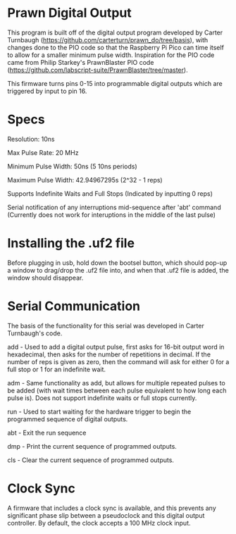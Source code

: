 # Prawn Digital Output

This program is built off of the digital output program developed by Carter Turnbaugh (https://github.com/carterturn/prawn_do/tree/basis), with changes done to the PIO code so that the Raspberry Pi Pico can time itself to allow for a smaller minimum pulse width. Inspiration for the PIO code came from Philip Starkey's PrawnBlaster PIO code (https://github.com/labscript-suite/PrawnBlaster/tree/master). 

This firmware turns pins 0-15 into programmable digital outputs which are triggered by input to pin 16.

# Specs
Resolution: 10ns

Max Pulse Rate: 20 MHz

Minimum Pulse Width: 50ns (5 10ns periods)

Maximum Pulse Width: 42.94967295s (2^32 - 1 reps)

Supports Indefinite Waits and Full Stops (Indicated by inputting 0 reps)

Serial notification of any interruptions mid-sequence after 'abt' command (Currently does not work for interuptions in the middle of the last pulse)

# Installing the .uf2 file
Before plugging in usb, hold down the bootsel button, which should pop-up a window to drag/drop the .uf2 file into, and when that .uf2 file is added, the window should disappear.

# Serial Communication
The basis of the functionality for this serial was developed in Carter Turnbaugh's code.

add - Used to add a digital output pulse, first asks for 16-bit output word in hexadecimal, then asks for the number of repetitions in decimal. If the number of reps is given as zero, then the command will ask for either 0 for a full stop or 1 for an indefinite wait.

adm - Same functionality as add, but allows for multiple repeated pulses to be added (with wait times between each pulse equivalent to how long each pulse is). Does not support indefinite waits or full stops currently.

run - Used to start waiting for the hardware trigger to begin the programmed sequence of digital outputs.

abt - Exit the run sequence

dmp - Print the current sequence of programmed outputs.

cls - Clear the current sequence of programmed outputs.



# Clock Sync
A firmware that includes a clock sync is available, and this prevents any significant phase slip between a pseudoclock and this digital output controller. By default, the clock accepts a 100 MHz clock input.
